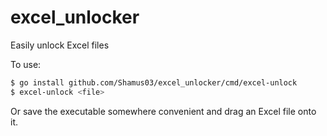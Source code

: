 # excel_unlocker
Easily unlock Excel files

To use:
```bash
$ go install github.com/Shamus03/excel_unlocker/cmd/excel-unlock
$ excel-unlock <file>
```

Or save the executable somewhere convenient and drag an Excel file onto it.
